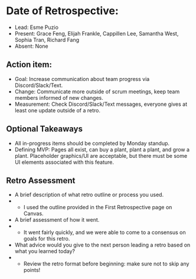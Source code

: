 # Date of Retrospective:

* Lead: Esme Puzio
* Present: Grace Feng, Elijah Frankle, Cappillen Lee, Samantha West, Sophia Tran, Richard Fang
* Absent: None

## Action item:
* Goal: Increase communication about team progress via Discord/Slack/Text.
* Change: Communicate more outside of scrum meetings, keep team members informed of new changes.
* Measurement: Check Discord/Slack/Text messages, everyone gives at least one update outside of a retro.

## Optional Takeaways
* All in-progress items should be completed by Monday standup.
* Defining MVP: Pages all exist, can buy a plant, plant a plant, and grow a plant. Placeholder graphics/UI are acceptable, but there must be some UI elements associated with this feature.

## Retro Assessment
* A brief description of what retro outline or process you used.
* * I used the outline provided in the First Retrospective page on Canvas.
* A brief assessment of how it went.
* * It went fairly quickly, and we were able to come to a consensus on goals for this retro. 
* What advice would you give to the next person leading a retro
  based on what you learned today?
* * Review the retro format before beginning: make sure not to skip any points!